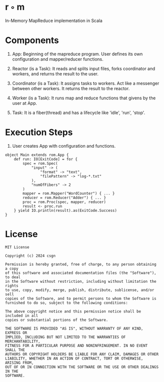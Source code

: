 # r ◦ m

In-Memory MapReduce implementation in Scala

# Components

1. App: Beginning of the mapreduce program. User defines its own configuration
and mapper/reducer functions.

2. Reactor (is a Task): It reads and splits input files, forks coordinator and
workers, and returns the result to the user.

3. Coordinator (is a Task): It assigns tasks to workers. Act like a messenger
between other workers. It returns the result to the reactor.

4. Worker (is a Task): It runs map and reduce functions that givens by the user at App.

5. Task: It is a fiber(thread) and has a lifecycle like 'idle', 'run', 'stop'.

# Execution Steps

1. User creates App with configuration and functions.
```
object Main extends rom.App {
    def run: IO[ExitCode] = for {
        spec = rom.Spec(
            "input" -> (
                "format" -> "text",
                "filePattern" -> "log-*.txt"
            ),
            "numOfFibers" -> 2
        )
        mapper = rom.Mapper("WordCounter") { ... }
        reducer = rom.Reducer("Adder") { ... }
        proc = rom.Proc(spec, mapper, reducer)
        result <- proc.run
    } yield IO.println(result).as(ExitCode.Success)
}
```

# License
```
MIT License

Copyright (c) 2024 csgn

Permission is hereby granted, free of charge, to any person obtaining a copy
of this software and associated documentation files (the "Software"), to deal
in the Software without restriction, including without limitation the rights
to use, copy, modify, merge, publish, distribute, sublicense, and/or sell
copies of the Software, and to permit persons to whom the Software is
furnished to do so, subject to the following conditions:

The above copyright notice and this permission notice shall be included in all
copies or substantial portions of the Software.

THE SOFTWARE IS PROVIDED "AS IS", WITHOUT WARRANTY OF ANY KIND, EXPRESS OR
IMPLIED, INCLUDING BUT NOT LIMITED TO THE WARRANTIES OF MERCHANTABILITY,
FITNESS FOR A PARTICULAR PURPOSE AND NONINFRINGEMENT. IN NO EVENT SHALL THE
AUTHORS OR COPYRIGHT HOLDERS BE LIABLE FOR ANY CLAIM, DAMAGES OR OTHER
LIABILITY, WHETHER IN AN ACTION OF CONTRACT, TORT OR OTHERWISE, ARISING FROM,
OUT OF OR IN CONNECTION WITH THE SOFTWARE OR THE USE OR OTHER DEALINGS IN THE
SOFTWARE.
```
